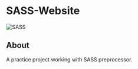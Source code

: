 # SASS-Website

<img src="https://img.shields.io/badge/Sass-CC6699?style=for-the-badge&logo=sass&logoColor=white" alt='SASS'>

## About

A practice project working with SASS preprocessor.
